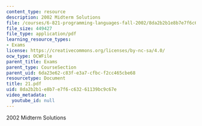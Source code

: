 ```yaml
---
content_type: resource
description: 2002 Midterm Solutions
file: /courses/6-821-programming-languages-fall-2002/8da2b2b1e8b7e7f6c63261139bc9c67e_21.pdf
file_size: 449427
file_type: application/pdf
learning_resource_types:
- Exams
license: https://creativecommons.org/licenses/by-nc-sa/4.0/
ocw_type: OCWFile
parent_title: Exams
parent_type: CourseSection
parent_uid: 6da23e62-c83f-e3a7-cfbc-f2cc465cbe68
resourcetype: Document
title: 21.pdf
uid: 8da2b2b1-e8b7-e7f6-c632-61139bc9c67e
video_metadata:
  youtube_id: null
---
```

2002 Midterm Solutions